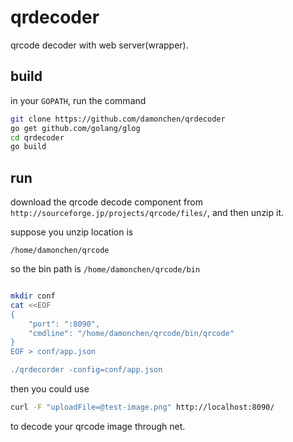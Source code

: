 # qrdecoder
qrcode decoder with web server(wrapper).

## build

in your `GOPATH`, run the command

```bash
git clone https://github.com/damonchen/qrdecoder
go get github.com/golang/glog
cd qrdecoder
go build
```

## run

download the qrcode decode component from `http://sourceforge.jp/projects/qrcode/files/`, and then unzip it.

suppose you unzip location is 

`/home/damonchen/qrcode`

so the bin path is `/home/damonchen/qrcode/bin`

```bash

mkdir conf
cat <<EOF
{
    "port": ":8090",
    "cmdline": "/home/damonchen/qrcode/bin/qrcode"
}
EOF > conf/app.json

./qrdecorder -config=conf/app.json
```

then you could use 

```bash
curl -F "uploadFile=@test-image.png" http://localhost:8090/
```

to decode your qrcode image through net. 

